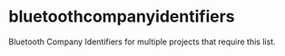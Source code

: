 bluetoothcompanyidentifiers
===========================
Bluetooth Company Identifiers for multiple projects that require this list.
